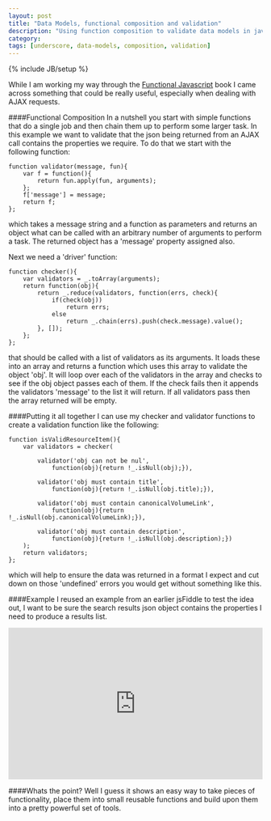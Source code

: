 ```yaml
---
layout: post
title: "Data Models, functional composition and validation"
description: "Using function composition to validate data models in javascript."
category: 
tags: [underscore, data-models, composition, validation]
---
```

{% include JB/setup %}

While I am working my way through the [Functional Javascript](http://www.amazon.com/gp/product/B00D624AQO/ref=as_li_ss_tl?ie=UTF8&camp=1789&creative=390957&creativeASIN=B00D624AQO&linkCode=as2&tag=secretdeveloper-20) book I came across something that could be really useful, especially when dealing with AJAX requests.

####Functional Composition
In a nutshell you start with simple functions that do a single job and then chain them up to perform some larger task.  In this example we want to validate that the json being returned from an AJAX call contains the properties we require.  To do that we start with the following function:

    function validator(message, fun){
        var f = function(){
            return fun.apply(fun, arguments);
        };
        f['message'] = message;
        return f;
    };

which takes a message string and a function as parameters and returns an object what can be called with an arbitrary number of arguments to perform a task.  The returned object has a 'message' property assigned also.

Next we need a 'driver' function:

    function checker(){  
        var validators = _.toArray(arguments);  
        return function(obj){  
            return _.reduce(validators, function(errs, check){  
                if(check(obj))  
                    return errs;  
                else  
                    return _.chain(errs).push(check.message).value();  
            }, []);  
        };  
    };  

that should be called with a list of validators as its arguments. It loads these into an array and returns a function which uses this array to validate the object 'obj'. It will loop over each of the validators in the array and checks to see if the obj object passes each of them.  If the check fails then it appends the validators 'message' to the list it will return. If all validators pass then the array returned will be empty.

####Putting it all together
I can use my checker and validator functions to create a validation function like the following:

    function isValidResourceItem(){
        var validators = checker(
		
            validator('obj can not be nul',
			    function(obj){return !_.isNull(obj);}),
			
            validator('obj must contain title',
		        function(obj){return !_.isNull(obj.title);}),
			
            validator('obj must contain canonicalVolumeLink',
		        function(obj){return !_.isNull(obj.canonicalVolumeLink);}),
			
            validator('obj must contain description',
		        function(obj){return !_.isNull(obj.description);})
        );
        return validators;
    };

which will help to ensure the data was returned in a format I expect and cut down on those 'undefined' errors you would get without something like this.

####Example
I reused an example from an earlier jsFiddle to test the idea out, I want to be sure the search results json object contains the properties I need to produce a results list. 

<iframe width="100%" height="300" src="http://jsfiddle.net/SecretDeveloper/8PqEG/5/embedded/" allowfullscreen="allowfullscreen" frameborder="0"> </iframe>

####Whats the point?
Well I guess it shows an easy way to take pieces of functionality, place them into small reusable functions and build upon them into a pretty powerful set of tools.  